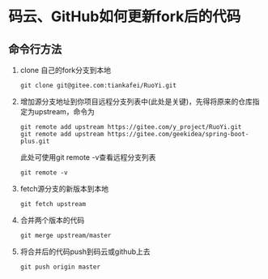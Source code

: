 # 码云、GitHub如何更新fork后的代码

## 命令行方法

1. clone 自己的fork分支到本地

   ```shell
   git clone git@gitee.com:tiankafei/RuoYi.git
   ```

2. 增加源分支地址到你项目远程分支列表中(此处是关键)，先得将原来的仓库指定为upstream，命令为

   ```shell
   git remote add upstream https://gitee.com/y_project/RuoYi.git
   git remote add upstream https://gitee.com/geekidea/spring-boot-plus.git
   ```

   此处可使用git remote -v查看远程分支列表

   ```shell
   git remote -v
   ```

3. fetch源分支的新版本到本地

   ```shell
   git fetch upstream
   ```

4. 合并两个版本的代码

   ```shell
   git merge upstream/master
   ```

5. 将合并后的代码push到码云或github上去

   ```shell
   git push origin master
   ```

   